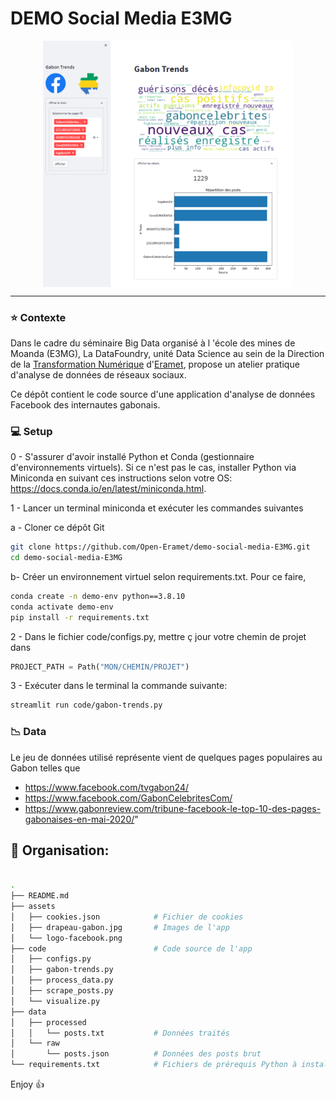 

# DEMO Social Media E3MG


<p align="center">
  <img align="middle" src="./assets/app.png" width="400px" class="center">
 </p>


------------------------


### ⭐ Contexte

Dans le cadre du séminaire Big Data organisé à l 'école des mines de Moanda (E3MG), La DataFoundry, unité Data Science au sein de la Direction de la [Transformation Numérique](https://www.eramet.com/fr/groupe/transformation-numerique) d'[Eramet](https://www.eramet.com/fr), propose un atelier pratique d'analyse de données de réseaux sociaux.

Ce dépôt contient le code source d'une application d'analyse de données Facebook des internautes gabonais.


### 💻 Setup

0 - S'assurer d'avoir installé Python et Conda (gestionnaire d'environnements virtuels).
Si ce n'est pas le cas, installer Python via Miniconda en suivant ces instructions selon votre OS: https://docs.conda.io/en/latest/miniconda.html.

1 - Lancer un terminal miniconda et exécuter les commandes suivantes

a - Cloner ce dépôt Git

```bash
git clone https://github.com/Open-Eramet/demo-social-media-E3MG.git
cd demo-social-media-E3MG
```

b- Créer un environnement virtuel selon requirements.txt. Pour ce faire, 

```bash
conda create -n demo-env python==3.8.10
conda activate demo-env
pip install -r requirements.txt
```

2 - Dans le fichier code/configs.py, mettre ç jour votre chemin de projet dans
```Python
PROJECT_PATH = Path("MON/CHEMIN/PROJET")
```

3 - Exécuter dans le terminal la commande suivante:
```bash
streamlit run code/gabon-trends.py
```


### 📉 Data
Le jeu de données utilisé représente vient de quelques pages populaires au Gabon telles que
 
- https://www.facebook.com/tvgabon24/
- https://www.facebook.com/GabonCelebritesCom/
- https://www.gabonreview.com/tribune-facebook-le-top-10-des-pages-gabonaises-en-mai-2020/"


## 📁 Organisation:
```bash

.
├── README.md
├── assets
│   ├── cookies.json            # Fichier de cookies
│   ├── drapeau-gabon.jpg       # Images de l'app
│   └── logo-facebook.png
├── code                        # Code source de l'app
│   ├── configs.py
│   ├── gabon-trends.py
│   ├── process_data.py
│   ├── scrape_posts.py
│   └── visualize.py
├── data                        
│   ├── processed   
│   │   └── posts.txt           # Données traités
│   └── raw
│       └── posts.json          # Données des posts brut
└── requirements.txt            # Fichiers de prérequis Python à installer


```

Enjoy 👍